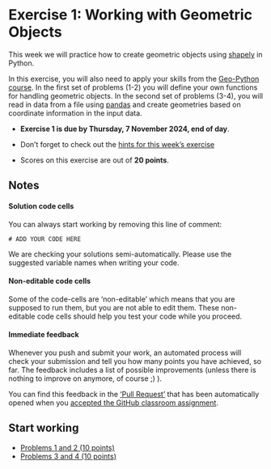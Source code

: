 # Exercise 1: Working with Geometric Objects

This week we will practice how to create geometric objects using
[shapely](https://shapely.readthedocs.io/) in Python.

In this exercise, you will also need to apply your skills from the [Geo-Python
course](https://geo-python.github.io). In the first set of problems (1-2) you
will define your own functions for handling geometric objects. In the second set
of problems (3-4), you will read in data from a file using
[pandas](https://pandas.pydata.org) and create
geometries based on coordinate information in the input data.

- **Exercise 1 is due by Thursday, 7 November 2024, end of day**.

- Don’t forget to check out the [hints for this week’s
  exercise](https://autogis-site.readthedocs.io/en/latest/lessons/lesson-1/exercise-1.html#hints)

- Scores on this exercise are out of **20 points**.

## Notes

#### Solution code cells

You can always start working by removing this line of comment:

```
# ADD YOUR CODE HERE
```

We are checking your solutions semi-automatically. Please use the suggested
variable names when writing your code.

#### Non-editable code cells

Some of the code-cells are ‘non-editable’ which means that you are supposed to
run them, but you are not able to edit them. These non-editable code cells
should help you test your code while you proceed.

#### Immediate feedback

Whenever you push and submit your work, an automated process will check your
submission and tell you how many points you have achieved, so far. The feedback
includes a list of possible improvements (unless there is nothing to improve on
anymore, of course ;) ).

You can find this feedback in the [‘Pull Request’](../pull/1) that has been
automatically opened when you [accepted the GitHub classroom
assignment](https://classroom.github.com/a/aSlecihw).

## Start working

- [Problems 1 and 2 (10 points)](Exercise-1-problem-1-2.ipynb)
- [Problems 3 and 4 (10 points)](Exercise-1-problem-3-4.ipynb)
